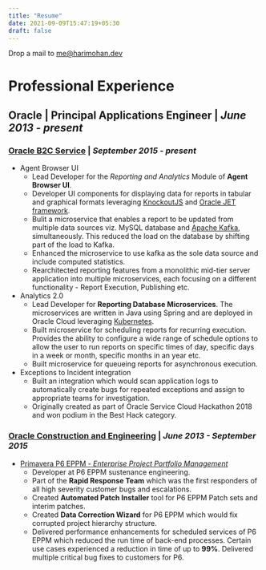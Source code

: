 ```yaml
---
title: "Resume"
date: 2021-09-09T15:47:19+05:30
draft: false
---
```


Drop a mail to [me@harimohan.dev](mailto:me@harimohan.dev)

# Professional Experience

## Oracle | Principal Applications Engineer | *June 2013 - present*

### [Oracle B2C Service](https://www.oracle.com/cx/service/b2c/) | *September 2015 - present*

* Agent Browser UI
    - Lead Developer for the *Reporting and Analytics* Module of **Agent Browser UI**.
    - Developer UI components for displaying data for reports in tabular and graphical formats leveraging [KnockoutJS](https://knockoutjs.com/) and [Oracle JET framework](https://www.oracle.com/webfolder/technetwork/jet/index.html).
    - Bulit a microservice that enables a report to be updated from multiple data sources viz. MySQL database and [Apache Kafka](https://kafka.apache.org/), simultaneously. This reduced the load on the database by shifting part of the load to Kafka. 
    - Enhanced the microservice to use kafka as the sole data source and include computed statistics. 
    - Rearchitected reporting features from a monolithic mid-tier server application into multiple microservices, each focusing on a different functionality - Report Execution, Publishing etc. 
* Analytics 2.0
    - Lead Developer for **Reporting Database Microservices**. The microservices are written in
Java using Spring and are deployed in Oracle Cloud leveraging [Kubernetes](https://kubernetes.io/).
    - Built microservice for scheduling reports for recurring execution. Provides the ability to configure a wide range of schedule options to allow the user to run reports on specific times of day, specific days in a week or month, specific months in an year etc.
    - Built microservice for queueing reports for asynchronous execution. 
* Exceptions to Incident integration
    - Built an integration which would scan application logs to automatically create bugs for repeated exceptions and assign to appropriate teams for investigation.
    - Originally created as part of Oracle Service Cloud Hackathon 2018 and won podium in the Best Hack category.


### [Oracle Construction and Engineering](https://www.oracle.com/industries/construction-engineering/) | *June 2013 - September 2015*

* [Primavera P6 EPPM - *Enterprise Project Portfolio Management*](https://www.oracle.com/in/industries/construction-engineering/primavera-p6/)
    - Developer at P6 EPPM sustenance engineering.
    - Part of the **Rapid Response Team** which was the first responders of all high severity customer bugs and escalations.
    - Created **Automated Patch Installer** tool for P6 EPPM Patch sets and interim patches.
    - Created **Data Correction Wizard** for P6 EPPM which would fix corrupted project hierarchy structure.
    - Delivered performance enhancements for scheduled services of P6 EPPM which reduced the run time of back-end processes. Certain use cases experienced a reduction in time of up to **99%**. Delivered multiple critical bug fixes to customers for P6.